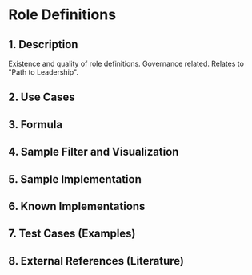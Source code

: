 # Role Definitions

## 1. Description
Existence and quality of role definitions. Governance related. Relates to "Path to Leadership".

## 2. Use Cases

## 3. Formula

## 4. Sample Filter and Visualization

## 5. Sample Implementation

## 6. Known Implementations

## 7. Test Cases (Examples)

## 8. External References (Literature)
